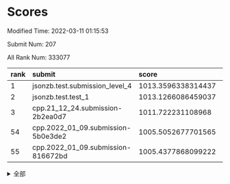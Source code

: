 # Scores

Modified Time: 2022-03-11 01:15:53

Submit Num: 207

All Rank Num: 333077

| rank |               submit               |       score        |       sigma        | pk_num |
| :--- | :--------------------------------- | :----------------- | :----------------- | :----- |
| 1    | jsonzb.test.submission_level_4     | 1013.3596338314437 | 0.8085808246920521 | 6436   |
| 2    | jsonzb.test.test_1                 | 1013.1266086459037 | 0.8135241244956674 | 6431   |
| 3    | cpp.21_12_24.submission-2b2ea0d7   | 1011.722231108968  | 0.7954439701922057 | 6437   |
| 54   | cpp.2022_01_09.submission-5b0e3de2 | 1005.5052677701565 | 0.7242030644453749 | 6437   |
| 55   | cpp.2022_01_09.submission-816672bd | 1005.4377868099222 | 0.7233157922370038 | 6438   |


<details>
<summary>全部</summary>

| rank |                 submit                 |       score        |       sigma        | pk_num |
| :--- | :------------------------------------- | :----------------- | :----------------- | :----- |
| 1    | jsonzb.test.submission_level_4         | 1013.3596338314437 | 0.8085808246920521 | 6436   |
| 2    | jsonzb.test.test_1                     | 1013.1266086459037 | 0.8135241244956674 | 6431   |
| 3    | cpp.21_12_24.submission-2b2ea0d7       | 1011.722231108968  | 0.7954439701922057 | 6437   |
| 4    | gobigger.level_3.submission_level_3_43 | 1011.3827030828883 | 0.7692843670526363 | 6442   |
| 5    | gobigger.level_3.submission_level_3_46 | 1011.2669690537244 | 0.7896682739016438 | 6437   |
| 6    | gobigger.level_3.submission_level_3_41 | 1011.1245181288039 | 0.7628801270605653 | 6433   |
| 7    | gobigger.level_3.submission_level_3_30 | 1011.0744626880362 | 0.7600322091794097 | 6436   |
| 8    | gobigger.level_3.submission_level_3_11 | 1010.7978003705447 | 0.7548879358225574 | 6439   |
| 9    | gobigger.level_3.submission_level_3_1  | 1010.7975540629428 | 0.7808288453814732 | 6434   |
| 10   | gobigger.level_3.submission_level_3_45 | 1010.7318949633767 | 0.7754645894643426 | 6430   |
| 11   | gobigger.level_3.submission_level_3_24 | 1010.6667838922043 | 0.7565418833026145 | 6435   |
| 12   | gobigger.level_3.submission_level_3_23 | 1010.6101690585807 | 0.7684750586942684 | 6442   |
| 13   | gobigger.level_3.submission_level_3_36 | 1010.5559212983384 | 0.7846786929951567 | 6436   |
| 14   | gobigger.level_3.submission_level_3_17 | 1010.5063242696887 | 0.7921215125661455 | 6434   |
| 15   | gobigger.level_3.submission_level_3_13 | 1010.4884031691122 | 0.7618325152099672 | 6436   |
| 16   | gobigger.level_3.submission_level_3_14 | 1010.445858077888  | 0.7635842882240539 | 6436   |
| 17   | gobigger.level_3.submission_level_3_6  | 1010.41024252791   | 0.7783493796527033 | 6439   |
| 18   | gobigger.level_3.submission_level_3_26 | 1010.3367505081711 | 0.7671264370141222 | 6428   |
| 19   | gobigger.level_3.submission_level_3_44 | 1010.3149443889793 | 0.749423813172826  | 6434   |
| 20   | gobigger.level_3.submission_level_3_39 | 1010.3146965881153 | 0.7901979706396594 | 6443   |
| 21   | gobigger.level_3.submission_level_3_48 | 1010.3037290903485 | 0.771505095456006  | 6437   |
| 22   | gobigger.level_3.submission_level_3_25 | 1010.2386667900008 | 0.7833792819413106 | 6430   |
| 23   | gobigger.level_3.submission_level_3_38 | 1010.2108936478729 | 0.7753449340174576 | 6436   |
| 24   | gobigger.level_3.submission_level_3_42 | 1010.1952691937527 | 0.7710976787024953 | 6434   |
| 25   | gobigger.level_3.submission_level_3_8  | 1010.1786242811854 | 0.7570996875606933 | 6436   |
| 26   | gobigger.level_3.submission_level_3_16 | 1010.1344605993971 | 0.7396747462790425 | 6438   |
| 27   | gobigger.level_3.submission_level_3_5  | 1010.123053073288  | 0.7740118741059012 | 6430   |
| 28   | gobigger.level_3.submission_level_3_0  | 1010.0887287503776 | 0.7675573813523064 | 6430   |
| 29   | gobigger.level_3.submission_level_3_7  | 1010.0612842780492 | 0.756383308317086  | 6437   |
| 30   | gobigger.level_3.submission_level_3_4  | 1010.0163664421445 | 0.7554972594140925 | 6436   |
| 31   | gobigger.level_3.submission_level_3_19 | 1010.0003414209007 | 0.7555102942260631 | 6437   |
| 32   | gobigger.level_3.submission_level_3_12 | 1009.9236901689146 | 0.7496839716078084 | 6437   |
| 33   | gobigger.level_3.submission_level_3_33 | 1009.897822533226  | 0.7498466631267224 | 6437   |
| 34   | gobigger.level_3.submission_level_3_28 | 1009.8691036195105 | 0.7560280557026943 | 6432   |
| 35   | gobigger.level_3.submission_level_3_18 | 1009.8477364330203 | 0.7666878428373596 | 6437   |
| 36   | gobigger.level_3.submission_level_3_49 | 1009.8261389372586 | 0.7510913266711536 | 6436   |
| 37   | gobigger.level_3.submission_level_3_35 | 1009.7720272376222 | 0.7324254779721094 | 6431   |
| 38   | gobigger.level_3.submission_level_3_22 | 1009.7267814686764 | 0.7521246347655766 | 6433   |
| 39   | gobigger.level_3.submission_level_3_10 | 1009.7251476129096 | 0.7547614120865701 | 6442   |
| 40   | gobigger.level_3.submission_level_3_31 | 1009.6807208347733 | 0.7495654218012389 | 6437   |
| 41   | gobigger.level_3.submission_level_3_32 | 1009.6473764434484 | 0.7600881165420331 | 6433   |
| 42   | gobigger.level_3.submission_level_3_29 | 1009.5391376236553 | 0.7823751881798964 | 6435   |
| 43   | gobigger.level_3.submission_level_3_40 | 1009.5302069322817 | 0.7555651730639659 | 6430   |
| 44   | gobigger.level_3.submission_level_3_37 | 1009.5241403878172 | 0.7616094069620197 | 6435   |
| 45   | gobigger.level_3.submission_level_3_27 | 1009.3579236768688 | 0.7715176152828851 | 6437   |
| 46   | gobigger.level_3.submission_level_3_3  | 1009.3266219962352 | 0.7289072050136142 | 6442   |
| 47   | gobigger.level_3.submission_level_3_20 | 1009.1650319200397 | 0.7465142462596951 | 6438   |
| 48   | gobigger.level_3.submission_level_3_21 | 1009.1493482851221 | 0.7589224730474969 | 6435   |
| 49   | gobigger.level_3.submission_level_3_2  | 1009.0376804840135 | 0.7393175824442724 | 6435   |
| 50   | gobigger.level_3.submission_level_3_9  | 1008.9310868800848 | 0.7423674458343072 | 6435   |
| 51   | gobigger.level_3.submission_level_3_34 | 1008.7641029706324 | 0.7640182542344499 | 6435   |
| 52   | gobigger.level_3.submission_level_3_15 | 1008.1359547949337 | 0.7465467183883784 | 6435   |
| 53   | gobigger.level_3.submission_level_3_47 | 1007.8314135278458 | 0.74574494265771   | 6442   |
| 54   | cpp.2022_01_09.submission-5b0e3de2     | 1005.5052677701565 | 0.7242030644453749 | 6437   |
| 55   | cpp.2022_01_09.submission-816672bd     | 1005.4377868099222 | 0.7233157922370038 | 6438   |
| 56   | gobigger.level_1.submission_level_1_11 | 1005.3189936652096 | 0.7179090165654299 | 6431   |
| 57   | gobigger.level_1.submission_level_1_19 | 1005.052803985196  | 0.7331700330480976 | 6444   |
| 58   | gobigger.level_1.submission_level_1_29 | 1005.0270356689481 | 0.7207432233247439 | 6441   |
| 59   | gobigger.level_1.submission_level_1_32 | 1004.912755156407  | 0.7177549309095702 | 6436   |
| 60   | gobigger.level_1.submission_level_1_26 | 1004.907919925345  | 0.7233496964062986 | 6439   |
| 61   | gobigger.level_1.submission_level_1_2  | 1004.7579017774444 | 0.7322054050265976 | 6438   |
| 62   | gobigger.level_1.submission_level_1_39 | 1004.4370966804124 | 0.7308653021834006 | 6439   |
| 63   | gobigger.level_1.submission_level_1_7  | 1004.3390975494026 | 0.7189245052445827 | 6436   |
| 64   | gobigger.level_1.submission_level_1_34 | 1004.3369217491312 | 0.7187295378012315 | 6436   |
| 65   | gobigger.level_1.submission_level_1_15 | 1004.1438941648485 | 0.7277816082740767 | 6440   |
| 66   | gobigger.level_1.submission_level_1_17 | 1004.1403009813055 | 0.7214761080247307 | 6438   |
| 67   | gobigger.level_1.submission_level_1_27 | 1004.0866227266353 | 0.7183183151810518 | 6434   |
| 68   | gobigger.level_1.submission_level_1_6  | 1004.0649221689225 | 0.7217260353279277 | 6440   |
| 69   | gobigger.level_1.submission_level_1_42 | 1003.826905598972  | 0.7171042571075547 | 6435   |
| 70   | gobigger.level_1.submission_level_1_44 | 1003.8113827181126 | 0.7266570231055256 | 6433   |
| 71   | gobigger.level_1.submission_level_1_30 | 1003.6982478625764 | 0.7148858429358304 | 6441   |
| 72   | gobigger.level_1.submission_level_1_13 | 1003.6830189425073 | 0.7216498179629655 | 6432   |
| 73   | gobigger.level_1.submission_level_1_35 | 1003.6772979223001 | 0.7277620286124629 | 6439   |
| 74   | gobigger.level_1.submission_level_1_12 | 1003.6601281306455 | 0.7161220390628877 | 6438   |
| 75   | gobigger.level_1.submission_level_1_16 | 1003.6456813527344 | 0.7191846814915565 | 6436   |
| 76   | gobigger.level_1.submission_level_1_46 | 1003.5739818982344 | 0.7275873576868046 | 6437   |
| 77   | gobigger.level_1.submission_level_1_48 | 1003.5726349930776 | 0.7140976539634518 | 6435   |
| 78   | gobigger.level_1.submission_level_1_9  | 1003.5163773480291 | 0.7133630389261819 | 6434   |
| 79   | gobigger.level_1.submission_level_1_25 | 1003.4644295545096 | 0.7170078462207513 | 6436   |
| 80   | gobigger.level_1.submission_level_1_45 | 1003.4338031930793 | 0.7188291446480269 | 6434   |
| 81   | gobigger.level_1.submission_level_1_43 | 1003.4208491713417 | 0.7193567327213893 | 6431   |
| 82   | gobigger.level_1.submission_level_1_37 | 1003.4125025542185 | 0.7197133279700939 | 6434   |
| 83   | gobigger.level_1.submission_level_1_18 | 1003.4116012988401 | 0.7177475468742175 | 6440   |
| 84   | gobigger.level_1.submission_level_1_3  | 1003.3716367260743 | 0.7159663394345317 | 6434   |
| 85   | gobigger.level_1.submission_level_1_4  | 1003.3061060789113 | 0.7142434157755182 | 6439   |
| 86   | gobigger.level_1.submission_level_1_31 | 1003.2726225579257 | 0.7193104379995712 | 6439   |
| 87   | gobigger.level_1.submission_level_1_14 | 1003.2304859180939 | 0.7127132084113158 | 6436   |
| 88   | gobigger.level_1.submission_level_1_24 | 1003.1937368547109 | 0.7193063069421575 | 6437   |
| 89   | gobigger.level_1.submission_level_1_20 | 1003.1715228906396 | 0.7236987609972118 | 6431   |
| 90   | gobigger.level_1.submission_level_1_1  | 1003.1574959830949 | 0.7162517794311547 | 6439   |
| 91   | gobigger.level_1.submission_level_1_41 | 1003.1069775790573 | 0.7110926905483607 | 6433   |
| 92   | gobigger.level_1.submission_level_1_5  | 1003.0747515169322 | 0.717755930765917  | 6438   |
| 93   | gobigger.level_1.submission_level_1_21 | 1002.9834142426582 | 0.7141488852132567 | 6437   |
| 94   | gobigger.level_1.submission_level_1_49 | 1002.9575358866637 | 0.712211408981761  | 6436   |
| 95   | gobigger.level_1.submission_level_1_8  | 1002.8971791207263 | 0.7194725344621378 | 6439   |
| 96   | gobigger.level_1.submission_level_1_40 | 1002.8501446618202 | 0.7084213675894462 | 6432   |
| 97   | gobigger.level_1.submission_level_1_33 | 1002.848848464362  | 0.7230600637095158 | 6432   |
| 98   | gobigger.level_1.submission_level_1_22 | 1002.8106081160431 | 0.7317833637519877 | 6432   |
| 99   | gobigger.level_1.submission_level_1_0  | 1002.6849176115016 | 0.7156890394413872 | 6437   |
| 100  | gobigger.level_1.submission_level_1_23 | 1002.4438546495257 | 0.7108161445689849 | 6436   |
| 101  | gobigger.level_1.submission_level_1_36 | 1002.4421532888517 | 0.7155755085847113 | 6440   |
| 102  | gobigger.level_1.submission_level_1_10 | 1002.4312197056303 | 0.702111070703058  | 6434   |
| 103  | gobigger.level_1.submission_level_1_38 | 1002.2277935576701 | 0.71987161596593   | 6436   |
| 104  | gobigger.level_1.submission_level_1_47 | 1002.0937163075265 | 0.7210857598832369 | 6434   |
| 105  | gobigger.level_1.submission_level_1_28 | 1001.9608848610345 | 0.711013771291019  | 6438   |
| 106  | gobigger.random.submission_random_31   | 997.204654415742   | 0.6996432538225518 | 6436   |
| 107  | gobigger.random.submission_random_5    | 997.0788056610379  | 0.7137410712266493 | 6435   |
| 108  | gobigger.random.submission_random_49   | 997.0314659037504  | 0.7037969497867415 | 6438   |
| 109  | gobigger.random.submission_random_19   | 996.9755909720964  | 0.7081057541301495 | 6439   |
| 110  | gobigger.random.submission_random_29   | 996.9350669622864  | 0.7069674130062146 | 6437   |
| 111  | gobigger.random.submission_random_43   | 996.8586990270697  | 0.7063296925132029 | 6435   |
| 112  | gobigger.random.submission_random_47   | 996.85645251014    | 0.7138430541422541 | 6435   |
| 113  | gobigger.random.submission_random_46   | 996.8326844197687  | 0.6969004077046594 | 6439   |
| 114  | gobigger.random.submission_random_30   | 996.816946182559   | 0.726658881714373  | 6438   |
| 115  | gobigger.random.submission_random_11   | 996.7821316360901  | 0.7186646294701646 | 6441   |
| 116  | gobigger.random.submission_random_33   | 996.715161668857   | 0.7248825933645447 | 6441   |
| 117  | gobigger.random.submission_random_23   | 996.7082589835409  | 0.7127923692789446 | 6435   |
| 118  | gobigger.random.submission_random_8    | 996.6266799870444  | 0.6978858762045984 | 6434   |
| 119  | gobigger.random.submission_random_2    | 996.5580242258815  | 0.7092348584625144 | 6439   |
| 120  | gobigger.random.submission_random_42   | 996.4838190826431  | 0.7133941925025413 | 6440   |
| 121  | gobigger.random.submission_random_26   | 996.426235590946   | 0.7225055261774679 | 6438   |
| 122  | gobigger.random.submission_random_41   | 996.4124990581576  | 0.7022612463280375 | 6435   |
| 123  | gobigger.random.submission_random_22   | 996.2482597158585  | 0.7141628409403467 | 6436   |
| 124  | gobigger.random.submission_random_25   | 996.186482652408   | 0.7273649567471306 | 6435   |
| 125  | gobigger.random.submission_random_9    | 996.0846309863966  | 0.7007678593604789 | 6437   |
| 126  | gobigger.random.submission_random_48   | 996.079075241544   | 0.702297275704028  | 6440   |
| 127  | gobigger.random.submission_random_13   | 995.9671705695009  | 0.7105934567027579 | 6437   |
| 128  | gobigger.random.submission_random_40   | 995.8988145229288  | 0.7074443136392389 | 6439   |
| 129  | gobigger.random.submission_random_35   | 995.8295258513206  | 0.7144481731846429 | 6436   |
| 130  | gobigger.random.submission_random_6    | 995.8003622235083  | 0.7158328602708313 | 6439   |
| 131  | gobigger.random.submission_random_18   | 995.7659792292976  | 0.711376203656523  | 6439   |
| 132  | gobigger.random.submission_random_15   | 995.7618760858849  | 0.696901547349199  | 6437   |
| 133  | gobigger.random.submission_random_0    | 995.7480878215374  | 0.7059707672390596 | 6440   |
| 134  | gobigger.random.submission_random_36   | 995.7392434420792  | 0.7115557094199089 | 6442   |
| 135  | gobigger.random.submission_random_45   | 995.7108950491164  | 0.7007999031624509 | 6436   |
| 136  | gobigger.random.submission_random_16   | 995.7078187671628  | 0.7178163187963257 | 6436   |
| 137  | gobigger.random.submission_random_24   | 995.6561319911352  | 0.7138039170259104 | 6438   |
| 138  | gobigger.random.submission_random_14   | 995.6416199027515  | 0.7093498253390647 | 6436   |
| 139  | gobigger.random.submission_random_34   | 995.6246646023797  | 0.7064607023338307 | 6438   |
| 140  | gobigger.random.submission_random_27   | 995.5262654488766  | 0.7257748884085448 | 6438   |
| 141  | gobigger.random.submission_random_7    | 995.524692247764   | 0.7170256567535559 | 6437   |
| 142  | gobigger.random.submission_random_4    | 995.4669029532547  | 0.70034613498528   | 6430   |
| 143  | gobigger.random.submission_random_44   | 995.4540181718069  | 0.7181942492695759 | 6437   |
| 144  | gobigger.random.submission_random_12   | 995.4402867203456  | 0.7215284162013409 | 6437   |
| 145  | gobigger.random.submission_random_38   | 995.4033532743329  | 0.7049076049930846 | 6438   |
| 146  | gobigger.random.submission_random_3    | 995.3584400489499  | 0.7056149747412178 | 6441   |
| 147  | gobigger.random.submission_random_37   | 995.3510497615165  | 0.7083960426266077 | 6433   |
| 148  | gobigger.random.submission_random_10   | 995.3406306288935  | 0.7314108793257408 | 6436   |
| 149  | gobigger.random.submission_random_28   | 995.1968024163899  | 0.7142309275511496 | 6437   |
| 150  | gobigger.random.submission_random_17   | 995.0350662484843  | 0.7261095529493005 | 6432   |
| 151  | gobigger.random.submission_random_32   | 995.0223303478954  | 0.718417423894378  | 6431   |
| 152  | gobigger.random.submission_random_21   | 995.0102915636971  | 0.7229968183288356 | 6435   |
| 153  | gobigger.random.submission_random_39   | 994.9987860636617  | 0.7259577971805771 | 6434   |
| 154  | gobigger.random.submission_random_1    | 994.9589621062012  | 0.7118153465622861 | 6440   |
| 155  | gobigger.random.submission_random_20   | 994.6275080196638  | 0.7225329512775116 | 6437   |
| 156  | gobigger.level_2.submission_level_2_28 | 993.5817768466733  | 0.7473759597723542 | 6435   |
| 157  | gobigger.level_2.submission_level_2_9  | 993.4146324243701  | 0.7413074011689603 | 6442   |
| 158  | gobigger.level_2.submission_level_2_48 | 993.4062410135443  | 0.7474041953806241 | 6435   |
| 159  | gobigger.level_2.submission_level_2_19 | 992.9627113524235  | 0.7426443286104585 | 6436   |
| 160  | gobigger.level_2.submission_level_2_30 | 992.7519943907239  | 0.7457729515301511 | 6433   |
| 161  | gobigger.level_2.submission_level_2_20 | 992.6064624835998  | 0.7490445881823503 | 6433   |
| 162  | gobigger.level_2.submission_level_2_3  | 992.579716663081   | 0.7354675669795873 | 6437   |
| 163  | gobigger.level_2.submission_level_2_5  | 992.509962898494   | 0.7484306869184485 | 6434   |
| 164  | gobigger.level_2.submission_level_2_45 | 992.5002323431171  | 0.762997165771631  | 6440   |
| 165  | gobigger.level_2.submission_level_2_12 | 992.4891551234575  | 0.7411227604592204 | 6433   |
| 166  | gobigger.level_2.submission_level_2_18 | 992.4381798712056  | 0.7464930955602347 | 6442   |
| 167  | gobigger.level_2.submission_level_2_41 | 992.412056815807   | 0.7412710359538726 | 6432   |
| 168  | gobigger.level_2.submission_level_2_49 | 992.343559314693   | 0.7438692625897341 | 6439   |
| 169  | gobigger.level_2.submission_level_2_36 | 992.3412620582042  | 0.7657915871641793 | 6437   |
| 170  | gobigger.level_2.submission_level_2_35 | 992.2528157811877  | 0.7635243127118995 | 6441   |
| 171  | gobigger.level_2.submission_level_2_33 | 992.2392084333451  | 0.7395830880642004 | 6436   |
| 172  | gobigger.level_2.submission_level_2_40 | 992.2092022166208  | 0.7544668805774809 | 6436   |
| 173  | gobigger.level_2.submission_level_2_34 | 992.2068772224379  | 0.7509538308287872 | 6441   |
| 174  | gobigger.level_2.submission_level_2_47 | 992.1768213420618  | 0.7476437548741586 | 6434   |
| 175  | gobigger.level_2.submission_level_2_6  | 992.0838145946274  | 0.7494962427387828 | 6439   |
| 176  | gobigger.level_2.submission_level_2_43 | 992.0340071966268  | 0.7398210184189621 | 6433   |
| 177  | gobigger.level_2.submission_level_2_39 | 992.0104856176359  | 0.7536952291526332 | 6436   |
| 178  | gobigger.level_2.submission_level_2_31 | 991.9884531771671  | 0.7420936872183269 | 6435   |
| 179  | gobigger.level_2.submission_level_2_15 | 991.9339075848272  | 0.7464625447937936 | 6435   |
| 180  | gobigger.level_2.submission_level_2_10 | 991.9183667254766  | 0.7448517338356706 | 6438   |
| 181  | gobigger.level_2.submission_level_2_11 | 991.8750004543898  | 0.7406968314219212 | 6431   |
| 182  | gobigger.level_2.submission_level_2_4  | 991.8686729348628  | 0.7415268844531815 | 6436   |
| 183  | gobigger.level_2.submission_level_2_13 | 991.8634640952736  | 0.7446366976501031 | 6434   |
| 184  | gobigger.level_2.submission_level_2_23 | 991.8297982698401  | 0.756717115277516  | 6439   |
| 185  | gobigger.level_2.submission_level_2_8  | 991.8070055197338  | 0.7431561697252959 | 6438   |
| 186  | gobigger.level_2.submission_level_2_7  | 991.7473806085034  | 0.7352390054136265 | 6437   |
| 187  | gobigger.level_2.submission_level_2_2  | 991.5901682190494  | 0.7466457087027627 | 6438   |
| 188  | gobigger.level_2.submission_level_2_21 | 991.5385361699258  | 0.7640466167216848 | 6434   |
| 189  | gobigger.level_2.submission_level_2_0  | 991.3143088977897  | 0.7718433207186044 | 6433   |
| 190  | gobigger.level_2.submission_level_2_16 | 991.3096413131636  | 0.7483130555111913 | 6434   |
| 191  | gobigger.level_2.submission_level_2_26 | 991.2727728290264  | 0.7511391244663321 | 6435   |
| 192  | gobigger.level_2.submission_level_2_27 | 991.2676186042227  | 0.7581393771259146 | 6438   |
| 193  | gobigger.level_2.submission_level_2_32 | 991.2414696233426  | 0.7480262381566621 | 6439   |
| 194  | gobigger.level_2.submission_level_2_25 | 991.2128852985653  | 0.7451774148812846 | 6435   |
| 195  | gobigger.level_2.submission_level_2_42 | 991.1839057096186  | 0.7372689396178429 | 6435   |
| 196  | gobigger.level_2.submission_level_2_38 | 991.1353684438404  | 0.7763728516157241 | 6436   |
| 197  | gobigger.level_2.submission_level_2_17 | 991.1256036489652  | 0.7684971612288124 | 6435   |
| 198  | gobigger.level_2.submission_level_2_14 | 990.9765993512261  | 0.745394834476792  | 6439   |
| 199  | gobigger.level_2.submission_level_2_22 | 990.9480665805019  | 0.746571289316514  | 6436   |
| 200  | gobigger.level_2.submission_level_2_24 | 990.8603680798512  | 0.7377761282438391 | 6436   |
| 201  | gobigger.level_2.submission_level_2_46 | 990.8533744606325  | 0.7404882597836286 | 6436   |
| 202  | gobigger.level_2.submission_level_2_1  | 990.7157751124911  | 0.7488409875739171 | 6435   |
| 203  | gobigger.level_2.submission_level_2_44 | 990.6529247389478  | 0.7648447504266035 | 6438   |
| 204  | gobigger.level_2.submission_level_2_29 | 990.6347977568063  | 0.7678411462342234 | 6435   |
| 205  | gobigger.level_2.submission_level_2_37 | 990.5882271411671  | 0.7594769038805012 | 6439   |
| 206  | gobigger.none.submission_none_0        | 977.0731721706837  | 1.3102197101156265 | 6436   |
| 207  | gobigger.none.submission_none_1        | 976.0731178295321  | 1.3850522607758047 | 6434   |

</details>